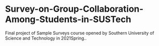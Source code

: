 # Survey-on-Group-Collaboration-Among-Students-in-SUSTech
Final project of Sample Surveys course opened by Southern University of Science and Technology in 2021Spring.. 
